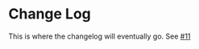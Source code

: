 # Change Log

This is where the changelog will eventually go. See [#11](https://github.com/macintacos/sitesby/issues/11)
